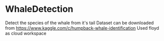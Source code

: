 # WhaleDetection
Detect the species of the whale from it's tail
Dataset can be downloaded from  https://www.kaggle.com/c/humpback-whale-identification
Used floyd as cloud workspace 
